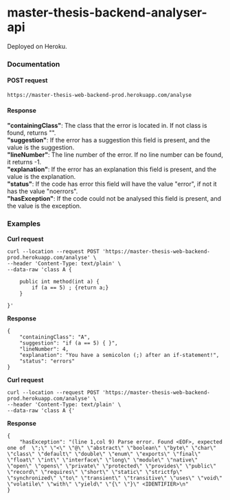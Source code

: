 # master-thesis-backend-analyser-api

Deployed on Heroku. 


### Documentation 

#### POST request

```
https://master-thesis-web-backend-prod.herokuapp.com/analyse
```
#### Response 

**"containingClass"**: The class that the error is located in. If not class is found, returns "".   
**"suggestion"**: If the error has a suggestion this field is present, and the value is the suggestion.   
**"lineNumber"**: The line number of the error. If no line number can be found, it returns -1.   
**"explanation"**: If the error has an explanation this field is present, and the value is the explanation.   
**"status"**: If the code has error this field will have the value "error", if not it has the value "noerrors".   
**"hasException"**: If the code could not be analysed this field is present, and the value is the exception.

### Examples 
**Curl request**
```
curl --location --request POST 'https://master-thesis-web-backend-prod.herokuapp.com/analyse' \
--header 'Content-Type: text/plain' \
--data-raw 'class A {

    public int method(int a) {
        if (a == 5) ; {return a;}
    }

}'
```

**Response** 
```
{
    "containingClass": "A",
    "suggestion": "if (a == 5) { }",
    "lineNumber": 4,
    "explanation": "You have a semicolon (;) after an if-statement!",
    "status": "errors"
}
```
**Curl request**
```
curl --location --request POST 'https://master-thesis-web-backend-prod.herokuapp.com/analyse' \
--header 'Content-Type: text/plain' \
--data-raw 'class A {'
```

**Response** 
```
{
    "hasException": "(line 1,col 9) Parse error. Found <EOF>, expected one of  \";\" \"<\" \"@\" \"abstract\" \"boolean\" \"byte\" \"char\" \"class\" \"default\" \"double\" \"enum\" \"exports\" \"final\" \"float\" \"int\" \"interface\" \"long\" \"module\" \"native\" \"open\" \"opens\" \"private\" \"protected\" \"provides\" \"public\" \"record\" \"requires\" \"short\" \"static\" \"strictfp\" \"synchronized\" \"to\" \"transient\" \"transitive\" \"uses\" \"void\" \"volatile\" \"with\" \"yield\" \"{\" \"}\" <IDENTIFIER>\n"
}
```

